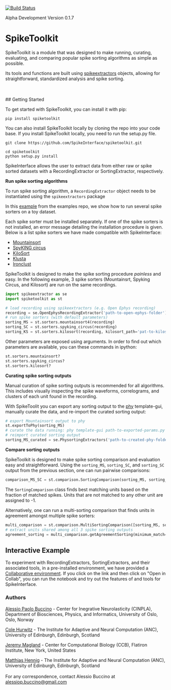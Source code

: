 [![Build Status](https://travis-ci.org/SpikeInterface/spiketoolkit.svg?branch=master)](https://travis-ci.org/SpikeInterface/spiketoolkit)

Alpha Development
Version 0.1.7


# SpikeToolkit

SpikeToolkit is a module that was designed to make running, curating, evaluating, and comparing popular spike sorting algorithms as simple as possible.

Its tools and functions are built using [spikeextractors](https://github.com/SpikeInterface/spikeextractors) objects, allowing for straightforward, standardized analysis and spike sorting.

<br/>
<br/>
## Getting Started 

To get started with SpikeToolkit, you can install it with pip:

```shell
pip install spiketoolkit
```
You can also install SpikeToolkit locally by cloning the repo into your code base. If you install SpikeToolkit locally, you need to run the setup.py file.

```shell
git clone https://github.com/SpikeInterface/spiketoolkit.git

cd spiketoolkit
python setup.py install
```

SpikeInterface allows the user to extract data from either raw or spike sorted datasets with a RecordingExtractor or SortingExtractor, respectively.

**Run spike sorting algorithms**

To run spike sorting algorithm, a `RecordingExtractor` object needs to be instantiated using the `spikeextractors` package

In this [example](https://github.com/SpikeInterface/spiketoolkit/tree/master/examples) from the examples repo, we show how to run several spike sorters on a toy dataset.

Each spike sorter must be installed separately. If one of the spike sorters is not installed, an error message detailing the installation procedure is given. Below is a list spike sorters we have made compatible with SpikeInterface:

- [Mountainsort](https://github.com/flatironinstitute/mountainsort)
- [SpyKING circus](https://github.com/spyking-circus/spyking-circus)
- [KiloSort](https://github.com/cortex-lab/KiloSort)
- [Klusta](https://github.com/kwikteam/klusta)
- [Ironclust](https://github.com/jamesjun/ironclust)

SpikeToolkit is designed to make the spike sorting procedure _painless_ and easy. In the following example, 3 spike sorters (Mountainsrt, Spyking Circus, and Kilosort) are run on the same recordings.

```python
import spikeextractor as se
import spiketoolkit as st

# load recording using spikeextractors (e.g. Open Ephys recording)
recording = se.OpenEphysRecordingExtractor('path-to-open-ephys-folder')
# run spike sorters (with default parameters)
sorting_MS = st.sorters.mountainsort4(recording)
sorting_SC = st.sorters.spyking_circus(recording)
sorting_KS = st.sorters.kilosort(recording, kilosort_path='pat-to-kilosort-matlab-installation')
```

Other parameters are exposed using arguments. In order to find out which parameters are available, you can these commands in ipython:

```python
st.sorters.mountainsort?
st.sorters.spyking_circus?
st.sorters.kilosort?
```

**Curating spike sorting outputs**

Manual curation of spike sorting outputs is recommended for all algorithms. This includes visually inspecting the spike waveforms, correlograms, and clusters of each unit found in the recording.

With SpikeToolit you can export any sorting output to the  [phy](https://github.com/kwikteam/phy) template-gui, manually curate the data, and re-import the curated sorting output:

```python
# esport Mountainsort output to phy
st.exportToPhy(sorting_MS)
# curate the data running: phy template-gui path-to-exported-params.py
# reimport curated sorting output
sorting_MS_curated = se.PhysortingExtractors('path-to-created-phy-folder')
```

**Compare sorting outputs**

SpikeToolkit is designed to make spike sorting comparison and evaluation easy and straightforward. Using the `sorting_MS`, `sorting_SC`, and `sorting_SC` output from the previous section, one can run pairwise comparisons:

```python
comparison_MS_SC = st.comparison.SortingComparison(sorting_MS, sorting_SC)
```

The `SortingComparison` class finds best matching units based on the fraction of matched spikes. Units that are not matched to any other unit are assigned to -1.

Alternatively, one can run a multi-sorting comparison that finds units in agreement amongst multiple spike sorters:

```python
multi_comparison = st.comparison.MultiSortingComparison([sorting_MS, sorting_SC, sorting_KS])
# extract units shared among all 3 spike sorting outputs
agreement_sorting = multi_comparison.getAgreementSorting(minimum_match=3)
```

## Interactive Example

To experiment with RecordingExtractors, SortingExtractors, and their associated tools, in a pre-installed environment, we have provided a [Collaborative environment](https://gist.github.com/magland/e43542fe2dfe856fd04903b9ff1f8e4e). If you click on the link and then click on "Open in Collab", you can run the notebook and try out the features of and tools for SpikeInterface.
<br/>


### Authors

[Alessio Paolo Buccino](https://www.mn.uio.no/ifi/english/people/aca/alessiob/) - Center for Inegrative Neurolasticity (CINPLA), Department of Biosciences, Physics, and Informatics, University of Oslo, Oslo, Norway

[Cole Hurwitz](https://www.inf.ed.ac.uk/people/students/Cole_Hurwitz.html) - The Institute for Adaptive and Neural Computation (ANC), University of Edinburgh, Edinburgh, Scotland 

[Jeremy Magland](https://www.simonsfoundation.org/team/jeremy-magland/) - Center for Computational Biology (CCB), Flatiron Institute, New York, United States

[Matthias Hennig](http://homepages.inf.ed.ac.uk/mhennig/) - The Institute for Adaptive and Neural Computation (ANC), University of Edinburgh, Edinburgh, Scotland
<br/>
<br/>
For any correspondence, contact Alessio Buccino at alessiop.buccino@gmail.com
